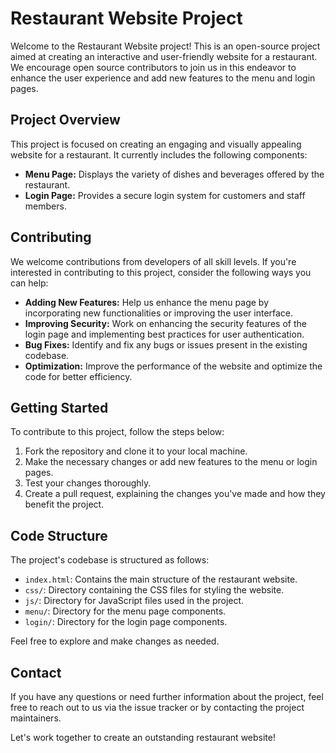 # Restaurant Website Project

Welcome to the Restaurant Website project! This is an open-source project aimed at creating an interactive and user-friendly website for a restaurant. We encourage open source contributors to join us in this endeavor to enhance the user experience and add new features to the menu and login pages.

## Project Overview

This project is focused on creating an engaging and visually appealing website for a restaurant. It currently includes the following components:

- **Menu Page:** Displays the variety of dishes and beverages offered by the restaurant.
- **Login Page:** Provides a secure login system for customers and staff members.

## Contributing

We welcome contributions from developers of all skill levels. If you're interested in contributing to this project, consider the following ways you can help:

- **Adding New Features:** Help us enhance the menu page by incorporating new functionalities or improving the user interface.
- **Improving Security:** Work on enhancing the security features of the login page and implementing best practices for user authentication.
- **Bug Fixes:** Identify and fix any bugs or issues present in the existing codebase.
- **Optimization:** Improve the performance of the website and optimize the code for better efficiency.

## Getting Started

To contribute to this project, follow the steps below:

1. Fork the repository and clone it to your local machine.
2. Make the necessary changes or add new features to the menu or login pages.
3. Test your changes thoroughly.
4. Create a pull request, explaining the changes you've made and how they benefit the project.

## Code Structure

The project's codebase is structured as follows:

- `index.html`: Contains the main structure of the restaurant website.
- `css/`: Directory containing the CSS files for styling the website.
- `js/`: Directory for JavaScript files used in the project.
- `menu/`: Directory for the menu page components.
- `login/`: Directory for the login page components.

Feel free to explore and make changes as needed.

## Contact

If you have any questions or need further information about the project, feel free to reach out to us via the issue tracker or by contacting the project maintainers.

Let's work together to create an outstanding restaurant website!
